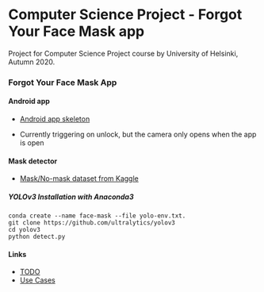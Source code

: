 # Computer Science Project - Forgot Your Face Mask app

Project for Computer Science Project course by University of Helsinki, Autumn 2020.

### Forgot Your Face Mask App

#### Android app
- [Android app skeleton](AndroidApp/)

- Currently triggering on unlock, but the camera only opens when the app is open

#### Mask detector

- [Mask/No-mask dataset from Kaggle](https://www.kaggle.com/alexandralorenzo/maskdetection)

##### YOLOv3 Installation with Anaconda3

```
conda create --name face-mask --file yolo-env.txt.
git clone https://github.com/ultralytics/yolov3
cd yolov3
python detect.py
````

#### Links

- [TODO](doc/TODO.md)
- [Use Cases](doc/Use_Cases.md)

